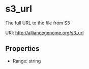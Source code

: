 # s3_url

The full URL to the file from S3

URI: http://alliancegenome.org/s3_url



<!-- no inheritance hierarchy -->


## Properties

 * Range: string


